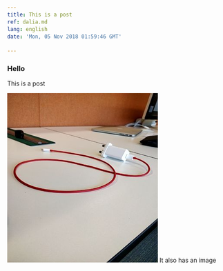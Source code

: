 ```yaml
---
title: This is a post
ref: dalia.md
lang: english
date: 'Mon, 05 Nov 2018 01:59:46 GMT'

---
```

### Hello

This is a post

![](https://raw.githubusercontent.com/not-dalia/not-dalia.github.io/test/media/15413830329381541383032523_Photo_7c02b20%20%283%29.jpg) 
It also has an image